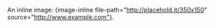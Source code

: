 An inline image: {image-inline file-path="http://placehold.it/350x150" source="http://www.example.com"}.
